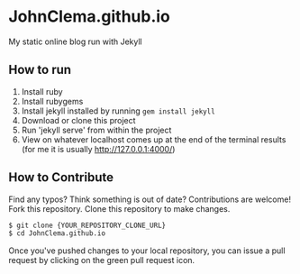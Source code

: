 # JohnClema.github.io
My static online blog run with Jekyll

## How to run

1. Install ruby
2. Install rubygems 
3. Install jekyll installed by running `gem install jekyll`
4. Download or clone this project
5. Run 'jekyll serve' from within the project
6. View on whatever localhost comes up at the end of the terminal results (for me it is usually http://127.0.0.1:4000/)

## How to Contribute

Find any typos? Think something is out of date? Contributions are welcome!
Fork this repository. 
Clone this repository to make changes.
```sh
$ git clone {YOUR_REPOSITORY_CLONE_URL}
$ cd JohnClema.github.io
```
Once you've pushed changes to your local repository, you can issue a pull request by clicking on the green pull request icon.
